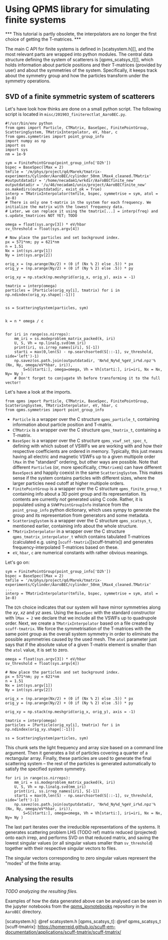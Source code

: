 Using QPMS library for simulating finite systems
================================================

*** This tutorial is partly obsolete, the interpolators are no longer the first choice of getting the T-matrices. ***

The main C API for finite systems is defined in [scatsystem.h][], and the
most relevant parts are wrapped into python modules. The central data structure
defining the system of scatterers is [qpms_scatsys_t][],
which holds information about particle positions and their T-matrices
(provided by user) and about the symmetries of the system. Specifically, it
keeps track about the symmetry group and how the particles transform
under the symmetry operations.


SVD of a finite symmetric system of scatterers
----------------------------------------------

Let's have look how thinks are done on a small python script.
The following script is located in `misc/201903_finiterectlat_AaroBEC.py`.

```{.py}
#!/usr/bin/env python
from qpms import Particle, CTMatrix, BaseSpec, FinitePointGroup, ScatteringSystem, TMatrixInterpolator, eV, hbar, c
from qpms.symmetries import point_group_info
import numpy as np
import os
import sys
nm = 1e-9

sym = FinitePointGroup(point_group_info['D2h'])
bspec = BaseSpec(lMax = 2)
tmfile = '/m/phys/project/qd/Marek/tmatrix-experiments/Cylinder/AaroBEC/cylinder_50nm_lMax4_cleaned.TMatrix'
#outputdatadir = '/home/necadam1/wrkdir/AaroBECfinite_new'
outputdatadir = '/u/46/necadam1/unix/project/AaroBECfinite_new'
os.makedirs(outputdatadir, exist_ok = True)
interp = TMatrixInterpolator(tmfile, bspec, symmetrise = sym, atol = 1e-8)
# There is only one t-matrix in the system for each frequency. We initialize the matrix with the lowest frequency data.
# Later, we can replace it using the tmatrix[...] = interp(freq) and s.update_tmatrices NOT YET; TODO

omega = float(sys.argv[3]) * eV/hbar
sv_threshold = float(sys.argv[4])

# Now place the particles and set background index.
px = 571*nm; py = 621*nm
n = 1.51
Nx = int(sys.argv[1])
Ny = int(sys.argv[2])

orig_x = (np.arange(Nx/2) + (0 if (Nx % 2) else .5)) * px
orig_y = (np.arange(Ny/2) + (0 if (Ny % 2) else .5)) * py

orig_xy = np.stack(np.meshgrid(orig_x, orig_y), axis = -1)

tmatrix = interp(omega)
particles = [Particle(orig_xy[i], tmatrix) for i in np.ndindex(orig_xy.shape[:-1])]


ss = ScatteringSystem(particles, sym)


k = n * omega / c


for iri in range(ss.nirreps):
    mm_iri = ss.modeproblem_matrix_packed(k, iri)
    U, S, Vh = np.linalg.svd(mm_iri)
    print(iri, ss.irrep_names[iri], S[-1])
    starti = max(0,len(S) - np.searchsorted(S[::-1], sv_threshold, side='left')-1)
    np.savez(os.path.join(outputdatadir, 'Nx%d_Ny%d_%geV_ir%d.npz'%(Nx, Ny, omega/eV*hbar, iri)),
        S=S[starti:], omega=omega, Vh = Vh[starti:], iri=iri, Nx = Nx, Ny= Ny )
    # Don't forget to conjugate Vh before transforming it to the full vector!
```

Let's have a look at the imports.

```{.py}
from qpms import Particle, CTMatrix, BaseSpec, FinitePointGroup, ScatteringSystem, TMatrixInterpolator, eV, hbar, c
from qpms.symmetries import point_group_info
```

 * `Particle` is a wrapper over the C structure `qpms_particle_t`,
   containing information about particle position and T-matrix.
 * `CTMatrix` is a wrapper over the C structure `qpms_tmatrix_t`,
   containing a T-matrix.
 * `BaseSpec` is a wrapper over the C structure `qpms_vswf_set_spec_t`,
   defining with which subset of VSWFs we are working with and how their
   respective coefficients are ordered in memory. Typically, this 
   just means having all electric and magnetic VSWFs up to a given multipole
   order `lMax` in the "standard" ordering, but other ways are possible.
   Note that different `Particle`s (or, more specifically, `CTMatrix`es)
   can have different `BaseSpec`s and happily coexist in the same 
   `ScatteringSystem`.
   This makes sense if the system contains particles with different sizes,
   where the larger particles need cutoff at higher multipole orders.
 * `FinitePointGroup` is a wrapper over the C structure `qpms_finite_group_t`
   containing info about a 3D point group and its representation. Its contents
   are currently *not* generated using C code. Rather, it is populated using a
   `SVWFPointGroupInfo` instance from the
   `point_group_info` python dictionary, which uses sympy to generate the group
   and its representation from generators and some metadata.
 * `ScatteringSystem` is a wrapper over the C structure `qpms_scatsys_t`,
   mentioned earlier, containing info about the whole structure.
 * `TMatrixInterpolator` in a wrapper over the C structure 
   `qpms_tmatrix_interpolator_t`  which contains tabulated T-matrices 
   (calculated e.g. using [`scuff-tmatrix`][scuff-tmatrix])
   and generates frequency-interpolated T-matrices based on these.
 * `eV`, `hbar`, `c` are numerical constants with rather obvious meanings.
  
Let's go on:
```{.py}
sym = FinitePointGroup(point_group_info['D2h'])
bspec = BaseSpec(lMax = 2)
tmfile = '/m/phys/project/qd/Marek/tmatrix-experiments/Cylinder/AaroBEC/cylinder_50nm_lMax4_cleaned.TMatrix'
...
interp = TMatrixInterpolator(tmfile, bspec, symmetrise = sym, atol = 1e-8)
```

The `D2h` choice indicates that our system will have mirror symmetries along
the *xy*, *xz* and *yz* axes. Using the `BaseSpec` with the standard
constructor with `lMax = 2` we declare that we include all the VSWFs up to
quadrupole order. Next, we create a `TMatrixInterpolator` based on a file
created by `scuff-tmatrix`. We force the symmetrisation of the T-matrices with
the same point group as the overall system symmetry in order to eliminate the
possible asymmetries caused by the used mesh. The `atol` parameter just says
that if the absolute value of a given T-matrix element is smaller than the
`atol` value, it is set to zero.

```{.py}
omega = float(sys.argv[3]) * eV/hbar
sv_threshold = float(sys.argv[4])

# Now place the particles and set background index.
px = 571*nm; py = 621*nm
n = 1.51
Nx = int(sys.argv[1])
Ny = int(sys.argv[2])

orig_x = (np.arange(Nx/2) + (0 if (Nx % 2) else .5)) * px
orig_y = (np.arange(Ny/2) + (0 if (Ny % 2) else .5)) * py

orig_xy = np.stack(np.meshgrid(orig_x, orig_y), axis = -1)

tmatrix = interp(omega)
particles = [Particle(orig_xy[i], tmatrix) for i in np.ndindex(orig_xy.shape[:-1])]

ss = ScatteringSystem(particles, sym)
```
This chunk sets the light frequency and array size based on a command
line argument. Then it generates a list of particles covering a quarter
of a rectangular array. Finally, these particles are used to generate
the final scattering system – the rest of the particles is generated
automatically to satisfy the specified system symmetry.

```{.py}
for iri in range(ss.nirreps):
    mm_iri = ss.modeproblem_matrix_packed(k, iri)
    U, S, Vh = np.linalg.svd(mm_iri)
    print(iri, ss.irrep_names[iri], S[-1])
    starti = max(0,len(S) - np.searchsorted(S[::-1], sv_threshold, side='left')-1)
    np.savez(os.path.join(outputdatadir, 'Nx%d_Ny%d_%geV_ir%d.npz'%(Nx, Ny, omega/eV*hbar, iri)),
        S=S[starti:], omega=omega, Vh = Vh[starti:], iri=iri, Nx = Nx, Ny= Ny )
```
The last part iterates over the irreducible representations of the systems.
It generates scattering problem LHS (TODO ref) matrix reduced (projected)
onto each irrep, and performs SVD on that reduced matrix,
and saving the lowest singular values (or all singular values smaller than
`sv_threshold`) together with their respective singular vectors to files.

The singular vectors corresponding to zero singular values represent the 
"modes" of the finite array.


Analysing the results
---------------------

*TODO analyzing the resulting files.*

Examples of how the data generated above can be analysed
can be seen in the jupyter notebooks from the [qpms_ipynotebooks][]
repository in the `AaroBEC` directory.






[qpms_ipynotebooks]: https://version.aalto.fi/gitlab/qd/qpms_ipynotebooks 
[scatsystem.h]: @ref scatsystem.h
[qpms_scatsys_t]: @ref qpms_scatsys_t
[scuff-tmatrix]: https://homerreid.github.io/scuff-em-documentation/applications/scuff-tmatrix/scuff-tmatrix/
